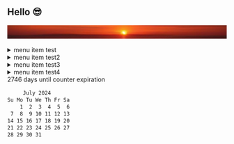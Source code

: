 ## Hello 😎
![banner](images/sunset.jpg)

<details><summary>menu item test</summary>

DH Tools: [dhtools](https://dhtools.org)

data description test
</details><details><summary>menu item test2</summary>
k
</details> 
<details><summary>menu item test3</summary>
<sub><sup><sub><sup><sub><sup><sub><sup><sub><sup><sub><sup><sub><sup><sub><sup>
   b   b   b   b   b     d   d   d   d   d   d   d   d     b   b   b   b   b

 b   b   b   b   b   b     d   d   d   d   d   d   d     b   b   b   b   b   b

   b   b   b   b   b   b     d   d   d   d   d   d     b   b   b   b   b   b

 b   b   b   b   b   b   b     d   d   d   d   d     b   b   b   b   b   b   b

  c   c   c   c   c   c   c                       c   c   c   c   c   c   c

 c   c   c   c   c   c   c     d   d   d   d   d     c   c   c   c   c   c   c

   c   c   c   c   c   c     d   d   d   d   d   d     c   c   c   c   c   c

 c   c   c   c   c   c     d   d   d   d   d   d   d     c   c   c   c   c   c

   c   c   c   c   c     d   d   d   d   d   d   d   d     c   c   c   c   c

                       d   d   d   d   d   d   d   d   d

   b   b   b   b   b     d   d   d   d   d   d   d   d     b   b   b   b   b

 b   b   b   b   b   b     d   d   d   d   d   d   d     b   b   b   b   b   b

   b   b   b   b   b   b     d   d   d   d   d   d     b   b   b   b   b   b

 b   b   b   b   b   b   b     d   d   d   d   d     b   b   b   b   b   b   b

Sat Jul 13 17:20:52 CEST 2024                     c   c   c   c   c   c   c

Bye! c   c   c   c   c   c     d   d   d   d   d     c   c   c   c   c   c   c

(choco) clarity2:scripts handyc$ d   d   d   d   d     c   c   c   c   c   c

 c   c   c   c   c   c     d   d   d   d   d   d   d     c   c   c   c   c   c

   c   c   c   c   c     d   d   d   d   d   d   d   d     c   c   c   c   c

                       d   d   d   d   d   d   d   d   d

   b   b   b   b   b     d   d   d   d   d   d   d   d     b   b   b   b   b

 b   b   b   b   b   b     d   d   d   d   d   d   d     b   b   b   b   b   b

   b   b   b   b   b   b     d   d   d   d   d   d     b   b   b   b   b   b

 b   b   b   b   b   b   b     d   d   d   d   d     b   b   b   b   b   b   b

</sup></sub></sup></sub></sup></sub></sup></sub></sup></sub></sup></sub></sup></sub></sup></sub>

</details>
<details><summary>menu item test4</summary>

Markdown | Less | Pretty
--- | --- | ---
*Still* | `renders` | **nicely**
1 | 2 | 3

</details> 
<!---
<details><summary>menu item test5</summary>

Normal text
<sub><sup>Small text</sup></sub>
<sub><sup><sub><sup>Tiny text</sup></sub></sup></sub>
<sub><sup><sub><sup><sub><sup><sub><sup><sub><sup><sub><sup><sub><sup><sub><sup>REALLY SMALL TEXT</sup></sub></sup></sub></sup></sub></sup></sub></sup></sub></sup></sub></sup></sub></sup></sub>

</details> 
-->2746 days until counter expiration

````
     July 2024        
Su Mo Tu We Th Fr Sa  
    1  2  3  4  5  6  
 7  8  9 10 11 12 13  
14 15 16 17 18 19 20  
21 22 23 24 25 26 27  
28 29 30 31           
                      
